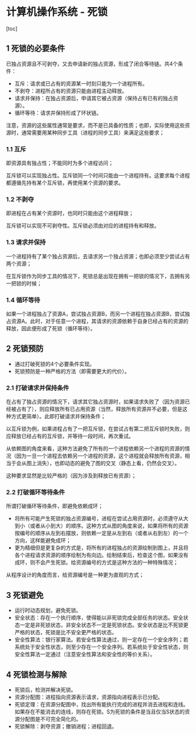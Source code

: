 # 计算机操作系统 - 死锁

[toc]

## 1 死锁的必要条件

已独占资源且不可剥夺，又去申请新的独占资源，形成了闭合等待链。共4个条件：

- 互斥：请求或已占有的资源某一时刻只能为一个进程所有。
- 不剥夺：进程所占有的资源只能由进程主动释放。
- 请求并保持：在独占资源后，申请其它被占资源（保持占有已有的独占资源）。
- 循环等待：请求并保持形成了环状链。

注意，资源的这些属性通常是要求，而不是已具备的性质；也即，实际使用这些资源时，通常需要用某种同步工具（进程的同步工具）来满足这些要求；

### 1.1 互斥

即资源具有独占性；不能同时为多个进程访问；

互斥锁可以实现独占性。互斥锁同一个时间只能由一个进程持有。这要求每个进程都遵循先持有某个互斥锁，再使用某个资源的要求。

### 1.2 不剥夺

即进程在占有某个资源时，也同时只能由这个进程释放；

互斥锁可以实现不可剥夺性。互斥锁必须由对应的进程持有和释放。

### 1.3 请求并保持

一个进程持有了某个独占资源后，去请求另一个独占资源；也即必须至少尝试占有两个资源；

在互斥锁作为同步工具的情况下，死锁总是出现在拥有一把锁的情况下，去拥有另一把锁的时候；

### 1.4 循环等待

如果一个进程独占了资源A，尝试独占资源B，而另一个进程在独占资源B，尝试独占资源A。此时，对于任意一个进程，其请求的资源依赖于自身已经占有的资源的释放，因此便形成了死锁（循环等待）。

## 2 死锁预防

- 通过打破死锁的4个必要条件实现。
- 死锁预防是一种严格的方法（即需要更大的代价）。

### 2.1 打破请求并保持条件

在占有了独占资源的情况下，请求其它独占资源时，如果请求失败了（因为资源已经被占有了），则应释放所有已占用资源（当然，释放所有资源并不必要，但是这种方式更简单）。此即打破请求并保持条件；

以互斥锁为例，如果进程占有了一把互斥锁，在尝试占有第二把互斥锁时失败，则应释放已经占有的互斥锁，并等待一段时间，再次重试。

从依赖图的角度来看，这种方法避免了所有的一个进程依赖另一个进程的资源的情况（因为一旦一个进程去依赖另一个进程的资源，这个进程就会释放所有资源，相当于会从图上消失），也即动态的避免了图的交叉（静态上看，仍然会交叉）。

这种要求显然是比较严格的（因为涉及到释放已有资源）；

### 2.2 打破循环等待条件

所谓打破循环等待条件，即避免依赖成环；

- 将所有可能产生死锁的独占资源编号，进程在尝试占用资源时，必须遵守从大到小（或者从小到大）的顺序。这种方式从图的角度来说，如果将所有的资源按编号的顺序从左到右摆放，则依赖一定是从左到右（或者从右到左）的一个方向，这样能避免成环；
- 更为精细但是更复杂的方式是，将所有的进程独占的资源绘制到图上，并且将各个进程请求资源的顺序绘制为有向边。绘制结束后，检查这个图，如果没有成环，则不会产生死锁。给资源编号的方式是这种方法的一种特殊情况；

从程序设计的角度而言，给资源编号是一种更为直观的方式；

## 3 死锁避免

- 运行时动态规划，避免死锁。
- 安全状态：存在一个执行顺序，使得能以非死锁完成全部任务的状态。安全状态一定是非死锁状态，非安全状态不一定是死锁状态。安全状态是比不死锁更严格的状态，死锁是比不安全更严格的状态。
- 安全性算法：银行家算法。若安全性算法通过，则一定存在一个安全序列；若系统处于安全性状态，则至少存在一个安全序列。若系统处于安全性状态，则安全性算法一定通过（注意安全性算法和安全性的等价关系）。

## 4 死锁检测与解除

- 死锁后，检测并解决死锁。
- 资源分配图：进程指向资源表示请求，资源指向进程表示已分配。
- 死锁定理：在资源分配图中，找出所有能执行完成的进程并消去进程和连线。如果存在不能消去的连线，则存在死锁。S为死锁的条件是当且仅当S状态的资源分配图是不可完全简化的。
- 死锁解除：剥夺资源；撤销进程；进程回退。
